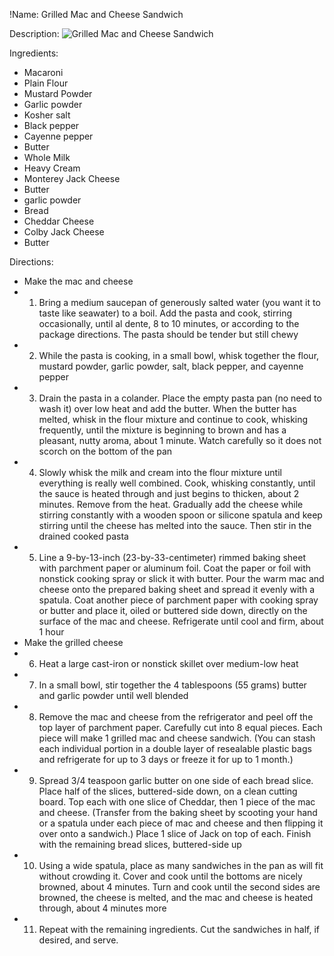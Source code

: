 !Name: Grilled Mac and Cheese Sandwich

Description:
![Grilled Mac and Cheese Sandwich](https://www.themealdb.com/images/media/meals/xutquv1505330523.jpg "Grilled Mac and Cheese Sandwich")

Ingredients:
- Macaroni
- Plain Flour
- Mustard Powder
- Garlic powder
- Kosher salt
- Black pepper
- Cayenne pepper
- Butter
- Whole Milk
- Heavy Cream
- Monterey Jack Cheese
- Butter
- garlic powder
- Bread
- Cheddar Cheese
- Colby Jack Cheese
- Butter

Directions:
- Make the mac and cheese
- 1. Bring a medium saucepan of generously salted water (you want it to taste like seawater) to a boil. Add the pasta and cook, stirring occasionally, until al dente, 8 to 10 minutes, or according to the package directions. The pasta should be tender but still chewy
- 2. While the pasta is cooking, in a small bowl, whisk together the flour, mustard powder, garlic powder, salt, black pepper, and cayenne pepper
- 3. Drain the pasta in a colander. Place the empty pasta pan (no need to wash it) over low heat and add the butter. When the butter has melted, whisk in the flour mixture and continue to cook, whisking frequently, until the mixture is beginning to brown and has a pleasant, nutty aroma, about 1 minute. Watch carefully so it does not scorch on the bottom of the pan
- 4. Slowly whisk the milk and cream into the flour mixture until everything is really well combined. Cook, whisking constantly, until the sauce is heated through and just begins to thicken, about 2 minutes. Remove from the heat. Gradually add the cheese while stirring constantly with a wooden spoon or silicone spatula and keep stirring until the cheese has melted into the sauce. Then stir in the drained cooked pasta
- 5. Line a 9-by-13-inch (23-by-33-centimeter) rimmed baking sheet with parchment paper or aluminum foil. Coat the paper or foil with nonstick cooking spray or slick it with butter. Pour the warm mac and cheese onto the prepared baking sheet and spread it evenly with a spatula. Coat another piece of parchment paper with cooking spray or butter and place it, oiled or buttered side down, directly on the surface of the mac and cheese. Refrigerate until cool and firm, about 1 hour
- Make the grilled cheese
- 6. Heat a large cast-iron or nonstick skillet over medium-low heat
- 7. In a small bowl, stir together the 4 tablespoons (55 grams) butter and garlic powder until well blended
- 8. Remove the mac and cheese from the refrigerator and peel off the top layer of parchment paper. Carefully cut into 8 equal pieces. Each piece will make 1 grilled mac and cheese sandwich. (You can stash each individual portion in a double layer of resealable plastic bags and refrigerate for up to 3 days or freeze it for up to 1 month.)
- 9. Spread 3/4 teaspoon garlic butter on one side of each bread slice. Place half of the slices, buttered-side down, on a clean cutting board. Top each with one slice of Cheddar, then 1 piece of the mac and cheese. (Transfer from the baking sheet by scooting your hand or a spatula under each piece of mac and cheese and then flipping it over onto a sandwich.) Place 1 slice of Jack on top of each. Finish with the remaining bread slices, buttered-side up
- 10. Using a wide spatula, place as many sandwiches in the pan as will fit without crowding it. Cover and cook until the bottoms are nicely browned, about 4 minutes. Turn and cook until the second sides are browned, the cheese is melted, and the mac and cheese is heated through, about 4 minutes more
- 11. Repeat with the remaining ingredients. Cut the sandwiches in half, if desired, and serve.
